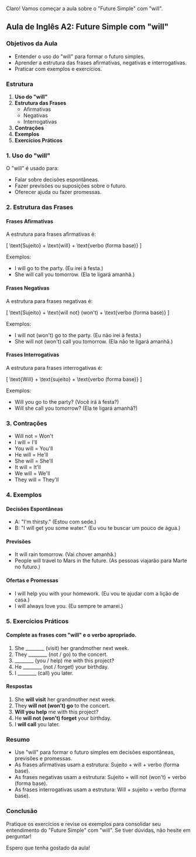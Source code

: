 Claro! Vamos começar a aula sobre o "Future Simple" com "will".

## Aula de Inglês A2: Future Simple com "will"

### Objetivos da Aula

- Entender o uso do "will" para formar o futuro simples.
- Aprender a estrutura das frases afirmativas, negativas e interrogativas.
- Praticar com exemplos e exercícios.

### Estrutura

1. **Uso do "will"**
2. **Estrutura das Frases**
   - Afirmativas
   - Negativas
   - Interrogativas
3. **Contrações**
4. **Exemplos**
5. **Exercícios Práticos**

### 1. Uso do "will"

O "will" é usado para:

- Falar sobre decisões espontâneas.
- Fazer previsões ou suposições sobre o futuro.
- Oferecer ajuda ou fazer promessas.

### 2. Estrutura das Frases

#### Frases Afirmativas

A estrutura para frases afirmativas é:

\[ \text{Sujeito} + \text{will} + \text{verbo (forma base)} \]

Exemplos:

- I will go to the party. (Eu irei à festa.)
- She will call you tomorrow. (Ela te ligará amanhã.)

#### Frases Negativas

A estrutura para frases negativas é:

\[ \text{Sujeito} + \text{will not} (won't) + \text{verbo (forma base)} \]

Exemplos:

- I will not (won't) go to the party. (Eu não irei à festa.)
- She will not (won't) call you tomorrow. (Ela não te ligará amanhã.)

#### Frases Interrogativas

A estrutura para frases interrogativas é:

\[ \text{Will} + \text{sujeito} + \text{verbo (forma base)} \]

Exemplos:

- Will you go to the party? (Você irá à festa?)
- Will she call you tomorrow? (Ela te ligará amanhã?)

### 3. Contrações

- Will not = Won't
- I will = I'll
- You will = You'll
- He will = He'll
- She will = She'll
- It will = It'll
- We will = We'll
- They will = They'll

### 4. Exemplos

#### Decisões Espontâneas

- A: "I'm thirsty." (Estou com sede.)
- B: "I will get you some water." (Eu vou te buscar um pouco de água.)

#### Previsões

- It will rain tomorrow. (Vai chover amanhã.)
- People will travel to Mars in the future. (As pessoas viajarão para Marte no futuro.)

#### Ofertas e Promessas

- I will help you with your homework. (Eu vou te ajudar com a lição de casa.)
- I will always love you. (Eu sempre te amarei.)

### 5. Exercícios Práticos

#### Complete as frases com "will" e o verbo apropriado.

1. She ________ (visit) her grandmother next week.
2. They ________ (not / go) to the concert.
3. ________ (you / help) me with this project?
4. He ________ (not / forget) your birthday.
5. I ________ (call) you later.

#### Respostas

1. She **will visit** her grandmother next week.
2. They **will not (won't) go** to the concert.
3. **Will you help** me with this project?
4. He **will not (won't) forget** your birthday.
5. I **will call** you later.

### Resumo

- Use "will" para formar o futuro simples em decisões espontâneas, previsões e promessas.
- As frases afirmativas usam a estrutura: Sujeito + will + verbo (forma base).
- As frases negativas usam a estrutura: Sujeito + will not (won't) + verbo (forma base).
- As frases interrogativas usam a estrutura: Will + sujeito + verbo (forma base).

### Conclusão

Pratique os exercícios e revise os exemplos para consolidar seu entendimento do "Future Simple" com "will". Se tiver dúvidas, não hesite em perguntar!

Espero que tenha gostado da aula!
